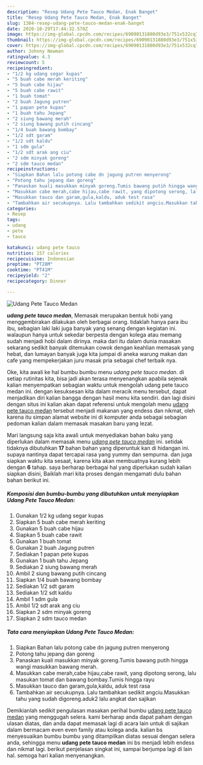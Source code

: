 ```yaml
---
description: "Resep Udang Pete Tauco Medan, Enak Banget"
title: "Resep Udang Pete Tauco Medan, Enak Banget"
slug: 1304-resep-udang-pete-tauco-medan-enak-banget
date: 2020-10-29T17:44:32.570Z
image: https://img-global.cpcdn.com/recipes/69090131880d93e3/751x532cq70/udang-pete-tauco-medan-foto-resep-utama.jpg
thumbnail: https://img-global.cpcdn.com/recipes/69090131880d93e3/751x532cq70/udang-pete-tauco-medan-foto-resep-utama.jpg
cover: https://img-global.cpcdn.com/recipes/69090131880d93e3/751x532cq70/udang-pete-tauco-medan-foto-resep-utama.jpg
author: Johnny Newman
ratingvalue: 4.3
reviewcount: 5
recipeingredient:
- "1/2 kg udang segar kupas"
- "5 buah cabe merah keriting"
- "5 buah cabe hijau"
- "5 buah cabe rawit"
- "1 buah tomat"
- "2 buah Jagung putren"
- "1 papan pete kupas"
- "1 buah tahu Jepang"
- "2 siung bawang merah"
- "2 siung bawang putih cincang"
- "1/4 buah bawang bombay"
- "1/2 sdt garam"
- "1/2 sdt kaldu"
- "1 sdm gula"
- "1/2 sdt arak ang ciu"
- "2 sdm minyak goreng"
- "2 sdm tauco medan"
recipeinstructions:
- "Siapkan Bahan lalu potong cabe dn jagung putren menyerong"
- "Potong tahu jepang dan goreng"
- "Panaskan kuali masukkan minyak goreng.Tumis bawang putih hingga wangi masukkan bawang merah."
- "Masukkan cabe merah,cabe hijau,cabe rawit, yang dipotong serong, lalu masukan tomat dan bawang bombay.Tumis hingga rayu"
- "Masukkan tauco dan garam,gula,kaldu, aduk test rasa"
- "Tambahkan air secukupnya. Lalu tambahkan sedikit angciu.Masukkan tahu yang sudah digoreng.aduk2 lalu angkat dan sajikan"
categories:
- Resep
tags:
- udang
- pete
- tauco

katakunci: udang pete tauco 
nutrition: 157 calories
recipecuisine: Indonesian
preptime: "PT28M"
cooktime: "PT41M"
recipeyield: "2"
recipecategory: Dinner

---
```



![Udang Pete Tauco Medan](https://img-global.cpcdn.com/recipes/69090131880d93e3/751x532cq70/udang-pete-tauco-medan-foto-resep-utama.jpg)

<b><i>udang pete tauco medan</i></b>, Memasak merupakan bentuk hobi yang menggembirakan dilakukan oleh berbagai orang. tidaklah hanya para ibu ibu, sebagian laki laki juga banyak yang senang dengan kegiatan ini. walaupun hanya untuk sekedar berpesta dengan kolega atau memang sudah menjadi hobi dalam dirinya. maka dari itu dalam dunia masakan sekarang sedikit banyak ditemukan cowok dengan keahlian memasak yang hebat, dan lumayan banyak juga kita jumpai di aneka warung makan dan cafe yang mempekerjakan juru masak pria sebagai chef terbaik nya.



Oke, kita awali ke hal bumbu bumbu menu <i>udang pete tauco medan</i>. di setiap rutinitas kita, bisa jadi akan terasa menyenangkan apabila sejenak kalian menyempatkan sebagian waktu untuk mengolah udang pete tauco medan ini. dengan kesuksesan kita dalam meracik menu tersebut, dapat menjadikan diri kalian bangga dengan hasil menu kita sendiri. dan lagi disini dengan situs ini kalian akan dapat referensi untuk mengolah menu <u>udang pete tauco medan</u> tersebut menjadi makanan yang endess dan nikmat, oleh karena itu simpan alamat website ini di komputer anda sebagai sebagian pedoman kalian dalam memasak masakan baru yang lezat.


Mari langsung saja kita awali untuk menyediakan bahan baku yang diperlukan dalam memasak menu <u><i>udang pete tauco medan</i></u> ini. setidak tidaknya dibutuhkan <b>17</b> bahan bahan yang diperuntuk kan di hidangan ini. supaya nantinya dapat tercapai rasa yang yummy dan sempurna. dan juga siapkan waktu kita sesaat, karena kita akan membuatnya kurang lebih dengan <b>6</b> tahap. saya berharap berbagai hal yang diperlukan sudah kalian siapkan disini, Baiklah mari kita proses dengan mengamati dulu bahan bahan berikut ini.

<!--inarticleads1-->

##### Komposisi dan bumbu-bumbu yang dibutuhkan untuk menyiapkan Udang Pete Tauco Medan:

1. Gunakan 1/2 kg udang segar kupas
1. Siapkan 5 buah cabe merah keriting
1. Gunakan 5 buah cabe hijau
1. Siapkan 5 buah cabe rawit
1. Gunakan 1 buah tomat
1. Gunakan 2 buah Jagung putren
1. Sediakan 1 papan pete kupas
1. Gunakan 1 buah tahu Jepang
1. Sediakan 2 siung bawang merah
1. Ambil 2 siung bawang putih cincang
1. Siapkan 1/4 buah bawang bombay
1. Sediakan 1/2 sdt garam
1. Sediakan 1/2 sdt kaldu
1. Ambil 1 sdm gula
1. Ambil 1/2 sdt arak ang ciu
1. Siapkan 2 sdm minyak goreng
1. Siapkan 2 sdm tauco medan




<!--inarticleads2-->

##### Tata cara menyiapkan Udang Pete Tauco Medan:

1. Siapkan Bahan lalu potong cabe dn jagung putren menyerong
1. Potong tahu jepang dan goreng
1. Panaskan kuali masukkan minyak goreng.Tumis bawang putih hingga wangi masukkan bawang merah.
1. Masukkan cabe merah,cabe hijau,cabe rawit, yang dipotong serong, lalu masukan tomat dan bawang bombay.Tumis hingga rayu
1. Masukkan tauco dan garam,gula,kaldu, aduk test rasa
1. Tambahkan air secukupnya. Lalu tambahkan sedikit angciu.Masukkan tahu yang sudah digoreng.aduk2 lalu angkat dan sajikan




Demikianlah sedikit pengulasan masakan perihal bumbu <u>udang pete tauco medan</u> yang menggugah selera. kami berharap anda dapat paham dengan ulasan diatas, dan anda dapat memasak lagi di acara lain untuk di sajikan dalam bermacam even even family atau kolega anda. kalian bs menyesuaikan bumbu bumbu yang ditampilkan diatas sesuai dengan selera anda, sehingga menu <b>udang pete tauco medan</b> ini bs menjadi lebih endess dan nikmat lagi. berikut penjelasan singkat ini, sampai berjumpa lagi di lain hal. semoga hari kalian menyenangkan.

